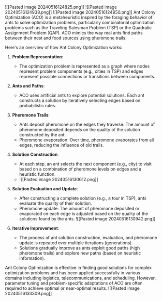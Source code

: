 ![[Pasted image 20240516124825.png]]
![[Pasted image 20240516124938.png]]
![[Pasted image 20240516124950.png]]
Ant Colony Optimization (ACO) is a metaheuristic inspired by the foraging behavior of ants to solve optimization problems, particularly combinatorial optimization problems such as the Traveling Salesman Problem (TSP) or the Quadratic Assignment Problem (QAP). ACO mimics the way real ants find paths between their nest and food sources using pheromone trails.

Here's an overview of how Ant Colony Optimization works:

1. **Problem Representation**:
   - The optimization problem is represented as a graph where nodes represent problem components (e.g., cities in TSP) and edges represent possible connections or transitions between components.

2. **Ants and Paths**:
   - ACO uses artificial ants to explore potential solutions. Each ant constructs a solution by iteratively selecting edges based on probabilistic rules.

3. **Pheromone Trails**:
   - Ants deposit pheromone on the edges they traverse. The amount of pheromone deposited depends on the quality of the solution constructed by the ant.
   - Pheromone evaporation: Over time, pheromone evaporates from all edges, reducing the influence of old trails.

4. **Solution Construction**:
   - At each step, an ant selects the next component (e.g., city) to visit based on a combination of pheromone levels on edges and a heuristic function.
   - ![[Pasted image 20240516130612.png]]

5. **Solution Evaluation and Update**:
   - After constructing a complete solution (e.g., a tour in TSP), ants evaluate the quality of their solution.
   - Pheromone update: The amount of pheromone deposited or evaporated on each edge is adjusted based on the quality of the solutions found by the ants.
    ![[Pasted image 20240516130942.png]]
6. **Iterative Improvement**:
   - The process of ant solution construction, evaluation, and pheromone update is repeated over multiple iterations (generations).
   - Solutions gradually improve as ants exploit good paths (high pheromone trails) and explore new paths (based on heuristic information).

Ant Colony Optimization is effective in finding good solutions for complex optimization problems and has been applied successfully in various domains including logistics, telecommunications, and scheduling. However, parameter tuning and problem-specific adaptations of ACO are often required to achieve optimal or near-optimal results.
![[Pasted image 20240516133309.png]]